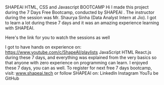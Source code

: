 SHAPEAI HTML, CSS and Javascript BOOTCAMP
Hi I made this project during the 7 Days Free Bootcamp, conducted by SHAPEAI . The instructor during the session was Mr. Shaurya Sinha (Data Analyst Intern at Jio). I got to learn a lot during these 7 days and it was an amazing experience learning with SHAPEAI.

Here's the link for you to watch the sessions as well

I got to have hands on experience on:
https://www.youtube.com/c/ShapeAI/playlists
JavaScript
HTML
React.js
during these 7 days, and everything was explained from the very basics so that anyone with zero experience on programming can learn. I enjoyed these 7 days, you can as well. To register for next free 7 days bootcamp, visit: www.shapeai.tech or follow SHAPEAI on:
LinkedIn
Instagram
YouTu be
GitHub
